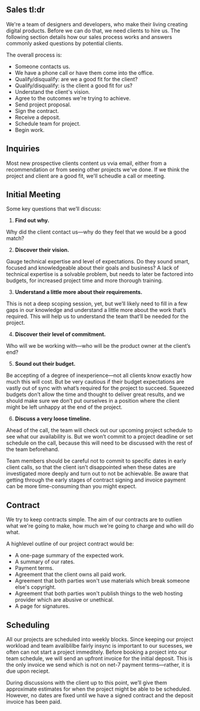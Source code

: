 ## Sales tl:dr

We're a team of designers and developers, who make their living creating digital products. Before we can do that, we need clients to hire us. The following section details how our sales process works and answers commonly asked questions by potential clients.

The overall process is:

- Someone contacts us.
- We have a phone call or have them come into the office.
- Qualify/disqualify: are we a good fit for the client?
- Qualify/disqualify: is the client a good fit for us?
- Understand the client's vision.
- Agree to the outcomes we're trying to achieve.
- Send project proposal.
- Sign the contract.
- Receive a deposit.
- Schedule team for project.
- Begin work.

## Inquiries

Most new prospective clients content us vvia email, either from a recommendation or from seeing other projects we've done. If we think the project and client are a good fit, we'll scheudle a call or meeting.

## Initial Meeting

Some key questions that we’ll discuss:

1) **Find out why.**

Why did the client contact us—why do they feel that we would be a good match?

2) **Discover their vision.**

Gauge technical expertise and level of expectations. Do they sound smart, focused and knowledgeable about their goals and business? A lack of technical expertise is a solvable problem, but needs to later be factored into budgets, for increased project time and more thorough training.

3) **Understand a little more about their requirements.**

This is not a deep scoping session, yet, but we’ll likely need to fill in a few gaps in our knowledge and understand a little more about the work that’s required. This will help us to understand the team that’ll be needed for the project.

4) **Discover their level of commitment.**

Who will we be working with—who will be the product owner at the client’s end?

5) **Sound out their budget.**

Be accepting of a degree of inexperience—not all clients know exactly how much this will cost. But be very cautious if their budget expectations are vastly out of sync with what’s required for the project to succeed. Squeezed budgets don’t allow the time and thought to deliver great results, and we should make sure we don’t put ourselves in a position where the client might be left unhappy at the end of the project.

6) **Discuss a very loose timeline.**

Ahead of the call, the team will check out our upcoming project schedule to see what our availability is. But we won’t commit to a project deadline or set schedule on the call, because this will need to be discussed with the rest of the team beforehand.

Team members should be careful not to commit to specific dates in early client calls, so that the client isn’t disappointed when these dates are investigated more deeply and turn out to not be achievable. Be aware that getting through the early stages of contract signing and invoice payment can be more time-consuming than you might expect.

## Contract

We try to keep contracts simple. The aim of our contracts are to outlien what we're going to make, how much we're going to charge and who will do what.

A highlevel outline of our project contract would be:

- A one-page summary of the expected work.
- A summary of our rates.
- Payment terms.
- Agreement that the client owns all paid work.
- Agreement that both parties won't use materials which break someone else's copyright.
- Agreement that both parties won't publish things to the web hosting provider which are abusive or unethical.
- A page for signatures.

## Scheduling

All our projects are scheduled into weekly blocks. Since keeping our project workload and team avaliblilbe fairly insync is important to our sucesses, we often can not start a project immeditely. Before booking a project into our team schedule, we will send an upfront invoice for the initial deposit. This is the only invoice we send which is not on net-7 payment terms—rather, it is due upon reciept.

During discussions with the client up to this point, we’ll give them approximate estimates for when the project might be able to be scheduled. However, no dates are fixed until we have a signed contract and the deposit invoice has been paid.
